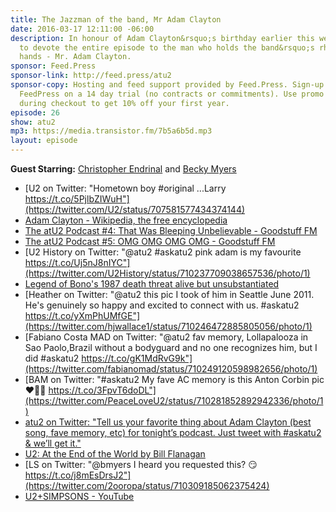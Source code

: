 ```yaml
---
title: The Jazzman of the band, Mr Adam Clayton
date: 2016-03-17 12:11:00 -06:00
description: In honour of Adam Clayton&rsquo;s birthday earlier this week, we decided
  to devote the entire episode to the man who holds the band&rsquo;s rhythm in his
  hands - Mr. Adam Clayton.
sponsor: Feed.Press
sponsor-link: http://feed.press/atu2
sponsor-copy: Hosting and feed support provided by Feed.Press. Sign-up today and try
  FeedPress on a 14 day trial (no contracts or commitments). Use promo code "atu2"
  during checkout to get 10% off your first year.
episode: 26
show: atu2
mp3: https://media.transistor.fm/7b5a6b5d.mp3
layout: episode
---
```


**Guest Starring:**
[Christopher Endrinal](/people/christopher-endrinal) and  [Becky Myers](/people/becky-myers)


* [U2 on Twitter: "Hometown boy #original ...Larry https://t.co/5PjlbZIWuH"](https://twitter.com/U2/status/707581577434374144)
* [Adam Clayton - Wikipedia, the free encyclopedia](https://en.wikipedia.org/wiki/Adam_Clayton)
* [The atU2 Podcast #4: That Was Bleeping Unbelievable - Goodstuff FM](http://goodstuff.network/atu2/4)
* [The atU2 Podcast #5: OMG OMG OMG OMG - Goodstuff FM](http://goodstuff.network/atu2/5)
* [U2 History on Twitter: "@atu2 #askatu2 pink adam is my favourite https://t.co/Uj5nJ8nIYC"](https://twitter.com/U2History/status/710237709038657536/photo/1)
* [Legend of Bono's 1987 death threat alive but unsubstantiated](http://archive.azcentral.com/arizonarepublic/arizonaliving/articles/20100118mlkthreat0118.html)
* [Heather on Twitter: "@atu2 this pic I took of him in Seattle June 2011. He's genuinely so happy and excited to connect with us. #askatu2 https://t.co/yXmPhUMfGE"](https://twitter.com/hjwallace1/status/710246472885805056/photo/1)
* [Fabiano Costa MAD on Twitter: "@atu2 fav memory, Lollapalooza in Sao Paolo,Brazil without a bodyguard and no one recognizes him, but I did #askatu2 https://t.co/gK1MdRvG9k"](https://twitter.com/fabianomad/status/710249120598982656/photo/1)
* [BAM on Twitter: "#askatu2 My fave AC memory is this Anton Corbin pic❤️🤘🏻 https://t.co/3FpvT6doDL"](https://twitter.com/PeaceLoveU2/status/710281852892942336/photo/1)
* [atu2 on Twitter: "Tell us your favorite thing about Adam Clayton (best song, fave memory, etc) for tonight’s podcast. Just tweet with #askatu2 & we’ll get it."](https://twitter.com/atu2/status/710234003039629312)
* [U2: At the End of the World by Bill Flanagan](http://amzn.to/22nO4at)
* [LS on Twitter: "@bmyers I heard you requested this? 😏 https://t.co/j8mEsDrsJ2"](https://twitter.com/2ooropa/status/710309185062375424)
* [U2+SIMPSONS - YouTube](https://www.youtube.com/watch?v=CtNIf_vI-MY)
